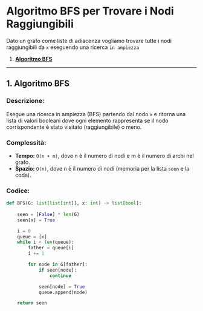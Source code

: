 # Algoritmo BFS per Trovare i Nodi Raggiungibili

Dato un grafo come liste di adiacenza vogliamo trovare tutte i nodi raggiungibili da `x` eseguendo una ricerca `in ampiezza`

1. [**Algoritmo BFS**](#1-algoritmo-bfs)

---

## 1. Algoritmo BFS

### Descrizione:
Esegue una ricerca in ampiezza (BFS) partendo dal nodo `x` e ritorna una lista di valori booleani
dove ogni elemento rappresenta se il nodo corrispondente è stato visitato (raggiungibile) o meno.

### Complessità:
- **Tempo:** `O(n + m)`, dove n è il numero di nodi e m è il numero di archi nel grafo.
- **Spazio:** `O(n)`, dove n è il numero di nodi (memoria per la lista `seen` e la coda).

### Codice:
```python
def BFS(G: list[list[int]], x: int) -> list[bool]:
    
    seen = [False] * len(G)  
    seen[x] = True  

    i = 0
    queue = [x]  
    while i < len(queue):  
        father = queue[i]
        i += 1

        for node in G[father]:  
            if seen[node]:  
                continue

            seen[node] = True  
            queue.append(node)  

    return seen  

```
